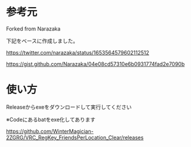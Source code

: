 # 参考元
Forked from Narazaka

下記をベースに作成しました。

https://twitter.com/narazaka/status/1653564579602112512

https://gist.github.com/Narazaka/04e08cd57310e6b0931774fad2e7090b

# 使い方

Releaseからexeをダウンロードして実行してください

※Codeにあるbatをexe化してあります

https://github.com/WinterMagician-2ZGRG/VRC_RegKey_FriendsPerLocation_Clear/releases
